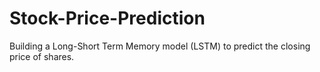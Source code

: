 # Stock-Price-Prediction
Building a Long-Short Term Memory model (LSTM) to predict the closing price of shares.

